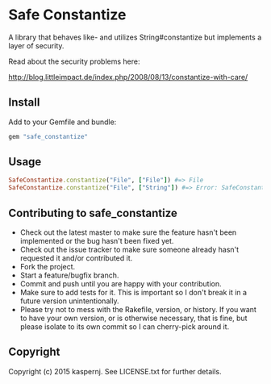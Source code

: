 # Safe Constantize

A library that behaves like- and utilizes String#constantize but implements a layer of security.

Read about the security problems here:

http://blog.littleimpact.de/index.php/2008/08/13/constantize-with-care/

## Install

Add to your Gemfile and bundle:

```ruby
gem "safe_constantize"
```

## Usage

```ruby
SafeConstantize.constantize("File", ["File"]) #=> File
SafeConstantize.constantize("File", ["String"]) #=> Error: SafeConstantize::IllegalClassToConstantize
```

## Contributing to safe_constantize

* Check out the latest master to make sure the feature hasn't been implemented or the bug hasn't been fixed yet.
* Check out the issue tracker to make sure someone already hasn't requested it and/or contributed it.
* Fork the project.
* Start a feature/bugfix branch.
* Commit and push until you are happy with your contribution.
* Make sure to add tests for it. This is important so I don't break it in a future version unintentionally.
* Please try not to mess with the Rakefile, version, or history. If you want to have your own version, or is otherwise necessary, that is fine, but please isolate to its own commit so I can cherry-pick around it.

## Copyright

Copyright (c) 2015 kaspernj. See LICENSE.txt for
further details.

